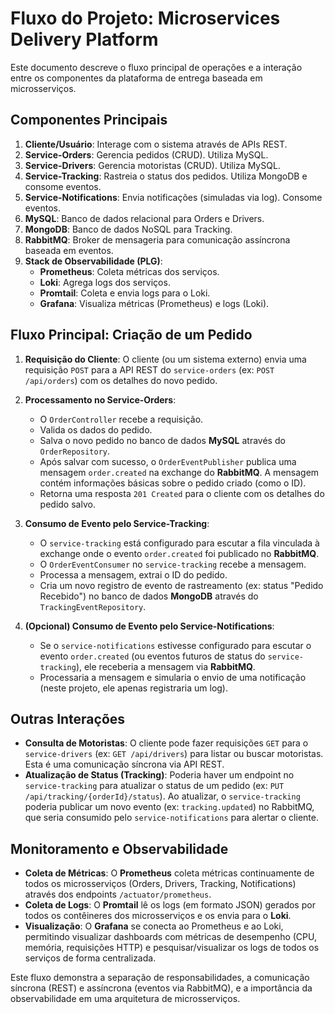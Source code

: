 # Fluxo do Projeto: Microservices Delivery Platform

Este documento descreve o fluxo principal de operações e a interação entre os componentes da plataforma de entrega baseada em microsserviços.

## Componentes Principais

1.  **Cliente/Usuário**: Interage com o sistema através de APIs REST.
2.  **Service-Orders**: Gerencia pedidos (CRUD). Utiliza MySQL.
3.  **Service-Drivers**: Gerencia motoristas (CRUD). Utiliza MySQL.
4.  **Service-Tracking**: Rastreia o status dos pedidos. Utiliza MongoDB e consome eventos.
5.  **Service-Notifications**: Envia notificações (simuladas via log). Consome eventos.
6.  **MySQL**: Banco de dados relacional para Orders e Drivers.
7.  **MongoDB**: Banco de dados NoSQL para Tracking.
8.  **RabbitMQ**: Broker de mensageria para comunicação assíncrona baseada em eventos.
9.  **Stack de Observabilidade (PLG)**:
    *   **Prometheus**: Coleta métricas dos serviços.
    *   **Loki**: Agrega logs dos serviços.
    *   **Promtail**: Coleta e envia logs para o Loki.
    *   **Grafana**: Visualiza métricas (Prometheus) e logs (Loki).

## Fluxo Principal: Criação de um Pedido

1.  **Requisição do Cliente**: O cliente (ou um sistema externo) envia uma requisição `POST` para a API REST do `service-orders` (ex: `POST /api/orders`) com os detalhes do novo pedido.

2.  **Processamento no Service-Orders**:
    *   O `OrderController` recebe a requisição.
    *   Valida os dados do pedido.
    *   Salva o novo pedido no banco de dados **MySQL** através do `OrderRepository`.
    *   Após salvar com sucesso, o `OrderEventPublisher` publica uma mensagem `order.created` na exchange do **RabbitMQ**. A mensagem contém informações básicas sobre o pedido criado (como o ID).
    *   Retorna uma resposta `201 Created` para o cliente com os detalhes do pedido salvo.

3.  **Consumo de Evento pelo Service-Tracking**:
    *   O `service-tracking` está configurado para escutar a fila vinculada à exchange onde o evento `order.created` foi publicado no **RabbitMQ**.
    *   O `OrderEventConsumer` no `service-tracking` recebe a mensagem.
    *   Processa a mensagem, extrai o ID do pedido.
    *   Cria um novo registro de evento de rastreamento (ex: status "Pedido Recebido") no banco de dados **MongoDB** através do `TrackingEventRepository`.

4.  **(Opcional) Consumo de Evento pelo Service-Notifications**:
    *   Se o `service-notifications` estivesse configurado para escutar o evento `order.created` (ou eventos futuros de status do `service-tracking`), ele receberia a mensagem via **RabbitMQ**.
    *   Processaria a mensagem e simularia o envio de uma notificação (neste projeto, ele apenas registraria um log).

## Outras Interações

*   **Consulta de Motoristas**: O cliente pode fazer requisições `GET` para o `service-drivers` (ex: `GET /api/drivers`) para listar ou buscar motoristas. Esta é uma comunicação síncrona via API REST.
*   **Atualização de Status (Tracking)**: Poderia haver um endpoint no `service-tracking` para atualizar o status de um pedido (ex: `PUT /api/tracking/{orderId}/status`). Ao atualizar, o `service-tracking` poderia publicar um novo evento (ex: `tracking.updated`) no RabbitMQ, que seria consumido pelo `service-notifications` para alertar o cliente.

## Monitoramento e Observabilidade

*   **Coleta de Métricas**: O **Prometheus** coleta métricas continuamente de todos os microsserviços (Orders, Drivers, Tracking, Notifications) através dos endpoints `/actuator/prometheus`.
*   **Coleta de Logs**: O **Promtail** lê os logs (em formato JSON) gerados por todos os contêineres dos microsserviços e os envia para o **Loki**.
*   **Visualização**: O **Grafana** se conecta ao Prometheus e ao Loki, permitindo visualizar dashboards com métricas de desempenho (CPU, memória, requisições HTTP) e pesquisar/visualizar os logs de todos os serviços de forma centralizada.

Este fluxo demonstra a separação de responsabilidades, a comunicação síncrona (REST) e assíncrona (eventos via RabbitMQ), e a importância da observabilidade em uma arquitetura de microsserviços.
